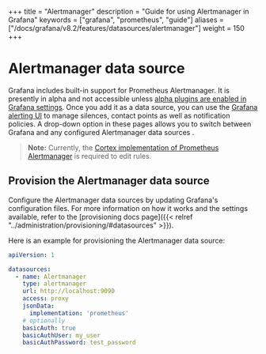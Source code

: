 +++
title = "Alertmanager"
description = "Guide for using Alertmanager in Grafana"
keywords = ["grafana", "prometheus", "guide"]
aliases = ["/docs/grafana/v8.2/features/datasources/alertmanager"]
weight = 150
+++

# Alertmanager data source

Grafana includes built-in support for Prometheus Alertmanager. It is presently in alpha and not accessible unless [alpha plugins are enabled in Grafana settings](https://grafana.com/docs/grafana/v8.2/administration/configuration/#enable_alpha). Once you add it as a data source, you can use the [Grafana alerting UI](https://grafana.com/docs/grafana/v8.2/alerting/) to manage silences, contact points as well as notification policies. A drop-down option in these pages allows you to switch between Grafana and any configured Alertmanager data sources .

> **Note:** Currently, the [Cortex implementation of Prometheus Alertmanager](https://cortexmetrics.io/docs/proposals/scalable-alertmanager/) is required to edit rules.

## Provision the Alertmanager data source

Configure the Alertmanager data sources by updating Grafana's configuration files. For more information on how it works and the settings available, refer to the [provisioning docs page]({{< relref "../administration/provisioning/#datasources" >}}).

Here is an example for provisioning the Alertmanager data source:

```yaml
apiVersion: 1

datasources:
  - name: Alertmanager
    type: alertmanager
    url: http://localhost:9090
    access: proxy
    jsonData:
      implementation: 'prometheus'
    # optionally
    basicAuth: true
    basicAuthUser: my_user
    basicAuthPassword: test_password
```
